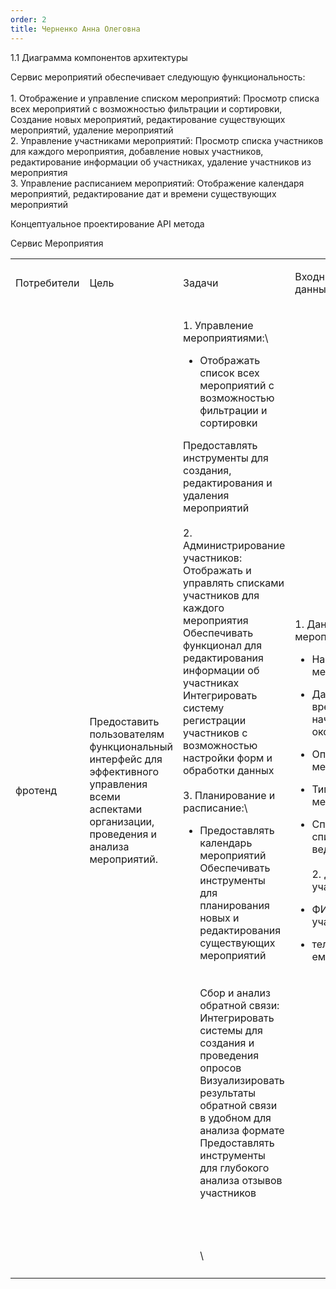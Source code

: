 ```yaml
---
order: 2
title: Черненко Анна Олеговна
---
```


1\.1 Диаграмма компонентов архитектуры

<drawio path="./arkhitekturnoe-kata.svg" width="211px" height="101px"/>



Сервис мероприятий обеспечивает следующую функциональность:\
\
1\. Отображение и управление списком мероприятий: Просмотр списка всех мероприятий с возможностью фильтрации и сортировки, Создание новых мероприятий, редактирование существующих мероприятий, удаление мероприятий\
2\. Управление участниками мероприятий: Просмотр списка участников для каждого мероприятия, добавление новых участников, редактирование информации об участниках, удаление участников из мероприятия\
3\. Управление расписанием мероприятий: Отображение календаря мероприятий, редактирование дат и времени существующих мероприятий

Концептуальное проектирование API метода

Сервис Мероприятия

<table header="row">
<colgroup><col width="119"/><col width="145"/><col width="156"/><col width="199"/><col width="239"/></colgroup>
<tr>
<td>

Потребители

</td>
<td>

Цель

</td>
<td>

Задачи

</td>
<td>

Входные данные

</td>
<td>

Выходные данные

</td>
</tr>
<tr>
<td>

фротенд

</td>
<td>

Предоставить пользователям  функциональный интерфейс для эффективного управления всеми аспектами организации, проведения и анализа мероприятий.

</td>
<td>

1\. Управление мероприятиями:\\

-  Отображать список всех мероприятий с возможностью фильтрации и сортировки

Предоставлять инструменты для создания, редактирования и удаления мероприятий\
\
2\. Администрирование участников:\
Отображать и управлять списками участников для каждого мероприятия\
Обеспечивать функционал для  редактирования  информации об участниках\
Интегрировать систему регистрации участников с возможностью настройки форм и обработки данных\
\
3\. Планирование и расписание:\\

-  Предоставлять  календарь мероприятий\
   Обеспечивать инструменты для планирования новых и редактирования существующих мероприятий\
   \
   \
   Сбор и анализ обратной связи:\
   Интегрировать системы для создания и проведения опросов\
   Визуализировать результаты обратной связи в удобном для анализа формате\
   Предоставлять инструменты для глубокого анализа отзывов участников\
   \
   \
   \
   \
   \\

</td>
<td>

1\. Данные о мероприятии:

-  Название мероприятия

-  Дата и время начала и окончания

-  Описание мероприятия

-  Тип мероприятия

-  Список спикеров ведущих\
   \
   2\. Данные об участниках:

-  ФИО участника

-  телефон, емаил

</td>
<td>

1\. Информация о мероприятии:

-  ID мероприятия

-  Полные данные о мероприятии (название, даты, описание и т.д.)

-  Статус мероприятия (запланировано, идет, завершено)

-  Текущее количество зарегистрированных участников\
   \
   2\. Данные для участников:\
   \
   3\. Материалы мероприятия:

   Ссылки на презентации и дополнительные материалы\
   \
   4\. Обратная связь:

   Результаты опросов удовлетворенности участников

   Комментарии и отзывы участников

</td>
</tr>
<tr>
<td>



</td>
<td>



</td>
<td>



</td>
<td>



</td>
<td>



</td>
</tr>
</table>
